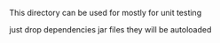 This directory can be used for mostly for unit testing

just drop dependencies jar files they will be autoloaded